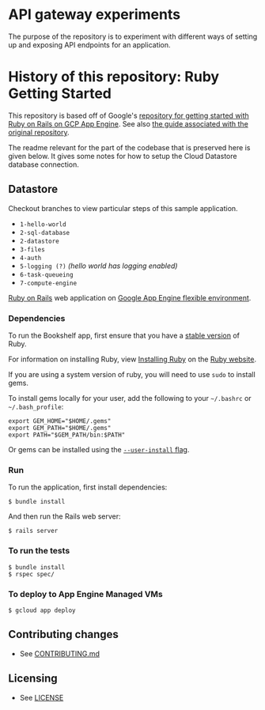 
# API gateway experiments

The purpose of the repository is to experiment with different ways of setting up
and exposing API endpoints for an application.


# History of this repository: Ruby Getting Started

This repository is based off of Google's [repository for getting started with Ruby
on Rails on GCP App
Engine](https://github.com/GoogleCloudPlatform/ruby-docs-samples). See also [the
guide associated with the original
repository](https://cloud.google.com/endpoints/docs/openapi/get-started-app-engine). 

The readme relevant for the part of the codebase that is preserved here is given
below. It gives some notes for how to setup the Cloud Datastore database
connection.

## Datastore
Checkout branches to view particular steps of this sample application.

 - `1-hello-world`
 - `2-sql-database`
 - `2-datastore`
 - `3-files`
 - `4-auth`
 - `5-logging (?)` *(hello world has logging enabled)*
 - `6-task-queueing`
 - `7-compute-engine`

[Ruby on Rails][ror] web application on [Google App Engine flexible environment][fevm].

### Dependencies

To run the Bookshelf app, first ensure that you have a [stable version][rstable] of Ruby.

For information on installing Ruby, view [Installing Ruby][] on the [Ruby website][].

If you are using a system version of ruby, you will need to use `sudo` to install gems.

To install gems locally for your user, add the following to your `~/.bashrc` or `~/.bash_profile`:

    export GEM_HOME="$HOME/.gems"
    export GEM_PATH="$HOME/.gems"
    export PATH="$GEM_PATH/bin:$PATH"

Or gems can be installed using the [`--user-install` flag][user-install].

### Run

To run the application, first install dependencies:

    $ bundle install

And then run the Rails web server:

    $ rails server

### To run the tests

    $ bundle install
    $ rspec spec/

### To deploy to App Engine Managed VMs

    $ gcloud app deploy

[ror]: http://rubyonrails.org/
[fevm]: https://cloud.google.com/appengine/docs/flexible/
[Installing Ruby]: https://www.ruby-lang.org/en/documentation/installation/
[Ruby website]: https://www.ruby-lang.org
[rstable]: https://www.ruby-lang.org/en/downloads/
[user-install]: http://guides.rubygems.org/faqs/#user-install

## Contributing changes

* See [CONTRIBUTING.md](CONTRIBUTING.md)

## Licensing

* See [LICENSE](LICENSE)
